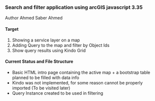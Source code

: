 ### Search and filter application using arcGIS javascript 3.35

Author Ahmed Saber Ahmed

#### Target
1. Showing a service layer on a map
2. Adding Query to the map and filter by Object Ids
3. Show query results using Kindo Grid

#### Current Status and File Structure
- Basic HTML intro page containing the active map + a bootstrap table planned to be filled with data info
- Kindo was not implemented, for some reason cannot be properly imported (To be visited later)
- Query Instance created to be used in filtering
